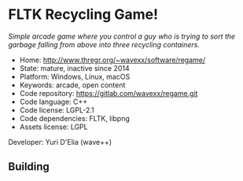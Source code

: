 # FLTK Recycling Game!

_Simple arcade game where you control a guy who is trying to sort the garbage falling from above into three recycling containers._

- Home: http://www.thregr.org/~wavexx/software/regame/
- State: mature, inactive since 2014
- Platform: Windows, Linux, macOS
- Keywords: arcade, open content
- Code repository: https://gitlab.com/wavexx/regame.git
- Code language: C++
- Code license: LGPL-2.1
- Code dependencies: FLTK, libpng
- Assets license: LGPL

Developer: Yuri D'Elia (wave++)

## Building
